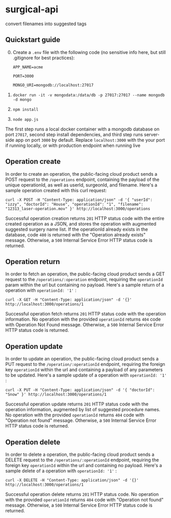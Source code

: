 # surgical-api
convert filenames into suggested tags

## Quickstart guide
0. Create a `.env` file with the following code (no sensitive info here, but still .gitignore for best practices):

	`APP_NAME=acme`

	`PORT=3000`

	`MONGO_URI=mongodb://localhost:27017`
2. `docker run -it -v mongodata:/data/db -p 27017:27017 --name mongodb -d mongo`
3. `npm install`
4. `node app.js`

The first step runs a local docker container with a mongodb database on port `27017`, second step install dependencies, and third step runs server-side app on port `3000` by default.
Replace `localhost:3000` with the your port if running locally, or with production endpoint when running live


## Operation create
In order to create an operation, the public-facing cloud product sends a POST request to the `/operations` endpoint, containing the payload of the unique operationId, as well as userId, surgeonId, and filename. Here's a sample operation created with this curl request:

    curl -X POST -H "Content-Type: application/json" -d '{ "userId": "izzy", "doctorId": "House", "operationId": "1", "filename": "12313_laser-operation.mov" }' http://localhost:3000/operations

Successful operation creation returns `201` HTTP status code with the entire created operation as a JSON, and stores the operation with augmented suggested surgery name list. If the operationId already exists in the database, code `400` is returned with the "Operation already exists" message. Otherwise, a `500` Internal Service Error HTTP status code is returned.

## Operation return

In order to fetch an operation, the public-facing cloud product sends a GET request to the `/operations/:operation` endpoint, requiring the `operationId` param within the url but containing no payload. Here's a sample return of a operation with `operationId: '1'` :

  

    curl -X GET -H "Content-Type: application/json" -d '{}' http://localhost:3000/operations/1

Successful operation fetch returns `201` HTTP status code with the operation information. No operation with the provided `operationId` returns `404` code with Operation Not Found message. Otherwise, a `500` Internal Service Error HTTP status code is returned.

  

## Operation update

In order to update an operation, the public-facing cloud product sends a PUT request to the `/operation/:operationId` endpoint, requiring the foreign key `operationId` within the url and containing a payload of any parameters to be updated. Here's a sample update of a operation with `operationId: '1'` :

  

    curl -X PUT -H "Content-Type: application/json" -d '{ "doctorId": "Snow" }' http://localhost:3000/operations/1

Successful operation update returns `201` HTTP status code with the operation information, augmented by list of suggested procedure names. No operation with the provided `operationId` returns `404` code with "Operation not found" message. Otherwise, a `500` Internal Service Error HTTP status code is returned.

  

## Operation delete

In order to delete a operation, the public-facing cloud product sends a DELETE request to the `/operations/:operationId` endpoint, requiring the foreign key `operationId` within the url and containing no payload. Here's a sample delete of a operation with `operationId: '1'` :

  

    curl -X DELETE -H "Content-Type: application/json" -d '{}' http://localhost:3000/operations/1

Successful operation delete returns `201` HTTP status code. No operation with the provided `operationId` returns `404` code with "Operation not found" message. Otherwise, a `500` Internal Service Error HTTP status code is returned.
